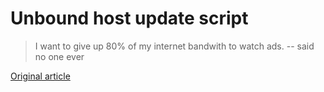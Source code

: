 # Unbound host update script

> I want to give up 80% of my internet bandwith to watch ads. -- said no one ever

[Original article](https://b4d.sablun.org/blog/2018-10-02-ad-blocking-for-vpn-clients-with-unbound/)



